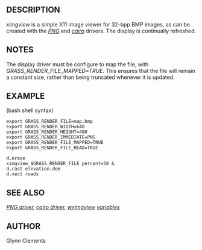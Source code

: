 ## DESCRIPTION

*ximgview* is a simple X11 image viewer for 32-bpp BMP images, as can be
created with the *[PNG](pngdriver.md)* and *[cairo](cairodriver.md)*
drivers. The display is continually refreshed.

## NOTES

The display driver must be configure to map the file, with
*GRASS_RENDER_FILE_MAPPED=TRUE*. This ensures that the file will remain
a constant size, rather than being truncated whenever it is updated.

## EXAMPLE

(bash shell syntax)

```shell
export GRASS_RENDER_FILE=map.bmp
export GRASS_RENDER_WIDTH=640
export GRASS_RENDER_HEIGHT=480
export GRASS_RENDER_IMMEDIATE=PNG
export GRASS_RENDER_FILE_MAPPED=TRUE
export GRASS_RENDER_FILE_READ=TRUE

d.erase
ximgview $GRASS_RENDER_FILE percent=50 &
d.rast elevation.dem
d.vect roads
```

## SEE ALSO

*[PNG driver](pngdriver.md), [cairo driver](cairodriver.md),
[wximgview](wximgview.md)*
*[variables](variables.md)*

## AUTHOR

Glynn Clements
